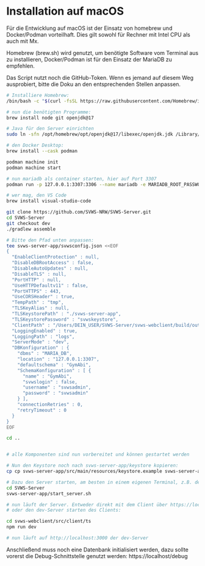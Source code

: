 # Installation auf macOS
Für die Entwicklung auf macOS ist der Einsatz von homebrew und Docker/Podman vorteilhaft. Dies gilt sowohl für Rechner mit Intel CPU als auch mit Mx.

Homebrew (brew.sh) wird genutzt, um benötigte Software vom Terminal aus zu installieren, Docker/Podman ist für den Einsatz der MariaDB zu empfehlen.

Das Script nutzt noch die GitHub-Token. Wenn es jemand auf diesem Weg ausprobiert, bitte die Doku an den entsprechenden Stellen anpassen.

```bash
# Installiere Homebrew:
/bin/bash -c "$(curl -fsSL https://raw.githubusercontent.com/Homebrew/install/HEAD/install.sh)"

# nun die benötigten Programme:
brew install node git openjdk@17

# Java für den Server einrichten
sudo ln -sfn /opt/homebrew/opt/openjdk@17/libexec/openjdk.jdk /Library/Java/JavaVirtualMachines/openjdk-17.jdk

# den Docker Desktop:
brew install --cask podman

podman machine init
podman machine start

# nun mariadb als container starten, hier auf Port 3307
podman run -p 127.0.0.1:3307:3306 --name mariadb -e MARIADB_ROOT_PASSWORD=svwsadmin -d mariadb

# wer mag, den VS Code
brew install visual-studio-code

git clone https://github.com/SVWS-NRW/SVWS-Server.git
cd SVWS-Server
git checkout dev
./gradlew assemble

# Bitte den Pfad unten anpassen:
tee svws-server-app/svwsconfig.json <<EOF
{
  "EnableClientProtection" : null,
  "DisableDBRootAccess" : false,
  "DisableAutoUpdates" : null,
  "DisableTLS" : null,
  "PortHTTP" : null,
  "UseHTTPDefaultv11" : false,
  "PortHTTPS" : 443,
  "UseCORSHeader" : true,
  "TempPath" : "tmp",
  "TLSKeyAlias" : null,
  "TLSKeystorePath" : "./svws-server-app",
  "TLSKeystorePassword" : "svwskeystore",
  "ClientPath" : "/Users/DEIN_USER/SVWS-Server/svws-webclient/build/output",
  "LoggingEnabled" : true,
  "LoggingPath" : "logs",
  "ServerMode" : "dev",
  "DBKonfiguration" : {
    "dbms" : "MARIA_DB",
    "location" : "127.0.0.1:3307",
    "defaultschema" : "GymAbi",
    "SchemaKonfiguration" : [ {
      "name" : "GymAbi",
      "svwslogin" : false,
      "username" : "svwsadmin",
      "password" : "svwsadmin"
    } ],
    "connectionRetries" : 0,
    "retryTimeout" : 0
  }
}
EOF

cd ..


# alle Komponenten sind nun vorbereitet und können gestartet werden

# Nun den Keystore noch nach svws-server-app/keystore kopieren:
cp cp svws-server-app/src/main/resources/keystore.example svws-server-app/keystore

# Dazu den Server starten, am besten in einem eigenen Terminal, z.B. dem von code:
cd SVWS-Server
svws-server-app/start_server.sh

# nun läuft der Server. Entweder direkt mit dem Client über https://localhost verbinden
# oder den dev-Server starten des Clients:

cd svws-webclient/src/client/ts
npm run dev

# nun läuft auf http://localhost:3000 der dev-Server

```

Anschließend muss noch eine Datenbank initialisiert werden, dazu sollte vorerst die Debug-Schnittstelle genutzt werden: https://localhost/debug
